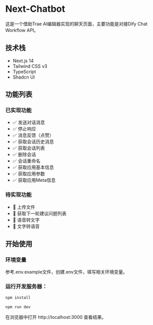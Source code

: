 # Next-Chatbot

这是一个借助Trae AI编辑器实现的聊天页面，主要功能是对接Dify Chat Workflow API。

## 技术栈
- Next.js 14
- Tailwind CSS v3
- TypeScript
- Shadcn UI

## 功能列表

### 已实现功能
- ✅ 发送对话消息
- ✅ 停止响应
- ✅ 消息反馈（点赞）
- ✅ 获取会话历史消息
- ✅ 获取会话列表
- ✅ 删除会话
- ✅ 会话重命名
- ✅ 获取应用基本信息
- ✅ 获取应用参数
- ✅ 获取应用Meta信息

### 待实现功能
- 🚧 上传文件
- 🚧 获取下一轮建议问题列表
- 🚧 语音转文字
- 🚧 文字转语音

## 开始使用

### 环境变量
参考.env.example文件，创建.env文件，填写相关环境变量。

### 运行开发服务器：
```bash
npm install

npm run dev
```
在浏览器中打开 http://localhost:3000 查看结果。